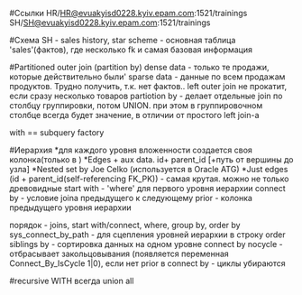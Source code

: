 #Ссылки
HR/HR@evuakyisd0228.kyiv.epam.com:1521/trainings
SH/SH@evuakyisd0228.kyiv.epam.com:1521/trainings

#Схема
SH - sales history, star scheme - основная таблица 'sales'(фактов), где несколько fk и самая базовая информация

#Partitioned outer join (partition by)
dense data - только те продажи, которые действительно были'
sparse data - данные по всем продажам продуктов. Трудно получить, т.к. нет фактов.. left outer join не прокатит, если сразу несколько товаров
partiotion by - делает отдельные join по столбцу группировки, потом UNION. при этом в группировочном столбце всегда будет значение, в отличии от простого left join-а

with == subquery factory

#Иерархия
*для каждого уровня вложенности создается своя колонка(только в )
*Edges + aux data. id+ parent_id [+путь от вершины до узла]
*Nested set by Joe Celko (используется в Oracle ATG)
*Just edges (id + parent_id(self-referencing FK_PK)) - самая крутая. можно не только древовидные
start with - 'where' для первого уровня иерархии
connect by - условие joinа предыдущего к следующему
prior - колонка предыдущего уровня иерархии

порядок - joins, start with/connect, where, group by, order by
sys_connect_by_path - для сцепления уровней иерархии в строку
order siblings by - сортировка данных на одном уровне
connect by nocycle - отбрасывает закольцовывания (появляется переменная Connect_By_IsCycle 1|0), если нет prior в connect by - циклы убираются

#recursive WITH
всегда union all
